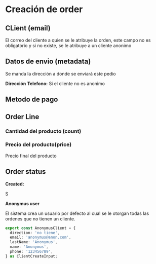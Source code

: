 # Creación de order

## CLient (email)

El correo del cliente a quien se le atribuye 
la orden, este campo no es obligatorio y si no existe,
se le atribuye a un cliente anonimo



## Datos de envio (metadata)

Se manda la dirección a donde se enviará este pedio

**Dirección**
**Telefono:** Si el cliente no es anonimo

## Metodo de pago

## Order Line

### Cantidad del producto (count)

### Precio del producto(price)

Precio final del producto


## Order status

**Created:**

S



**Anonymus user**

El sistema  crea un usuario por defecto al cual se le otorgan todas
las ordenes que no tienen un cliente.

```ts
export const AnonymusClient = {
  direction: 'no tiene',
  email: 'anonymus@anon.com',
  lastName: 'Anonymus',
  name: 'Anonymus',
  phone: '123456789',
} as ClientCreateInput;
```

